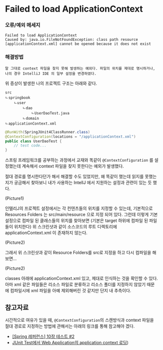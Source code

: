 # Failed to load ApplicationContext

### 오류/예외 메세지
```
Failed to load ApplicationContext
Caused by: java.io.FileNotFoundException: class path resource [applicationContext.xml] cannot be opened because it does not exist
```

### 해결방법
```
말 그대로 context 파일을 찾지 못해 발생하는 예외다. 파일의 위치를 제대로 명시하거나, 나의 경우 IntelliJ IDE 의 일부 설정을 변경하였다.
```

위 증상이 발생한 나의 프로젝트 구조는 아래와 같다.

```text
src
ㄴspringbook
    ㄴuser
        ㄴdao
            ㄴUserDaoTest.java
        ㄴdomain
ㄴapplicationContext.xml
```

```java
@RunWith(SpringJUnit4ClassRunner.class)
@ContextConfiguration(locations = "/applicationContext.xml")
public class UserDaoTest {
    // test code...
}
```

스프링 프레임워크를 공부하는 과정에서 교재와 똑같이  `@ContextConfiguration` 를 설정했는데 계속해서 context 파일을 찾지 못한다는 예외가 발생했다.

절대 경로를 명시한다던가 해서 해결할 수도 있었지만, 왜 똑같이 했는데 읽지를 못했는지가 궁금해서 찾아보니 내가 사용하는 IntellJ 에서 지원하는 설정과 관련이 있는 듯 했다.

(Picture1)

인텔리J의 프로젝트 설정에서는 각 컨텐츠들의 위치를 지정할 수 있는데, 기본적으로 Resources Folders 는 src/main/resource 으로 지정 되어 있다. 그런데 이렇게 기본 설정으로 컴파일 된 클래스들의 위치를 찾아보면 (기본은 target 하위에 컴파일 된 파일들이 위치한다) 위 스크린샷과 같이 소스코드의 루트 디렉토리에 applicationContext.xml 이 존재하지 않는다.

(Picture2)

그래서 위 스크린샷과 같이 Resource Folders를 src로 지정을 하고 다시 컴파일을 해보면...

(Picture2)

classes 아래에 applicationContext.xml 있고,  제대로 인식하는 것을 확인할 수 있다. 아마 xml 같은 파일들은 리소스 파일로 분류하고 리소스 폴더를 지정하지 않았기 때문에 컴파일시에 xml 파일을 아예 제외해버린 것 같지만 단지 내 추측이다.

## 참고자료
시간적으로 여유가 있을 때, `@ContextConfiguration`의 스캔방식과 context 파일을 절대 경로로 지정하는 방법에 관해서는 아래의 링크를 통해 참고해야 겠다.

- [[Spring 레퍼런스] 10장 테스트 #2](https://blog.outsider.ne.kr/860)
- [JUnit Test에서 Web Application의 application context 로딩](http://hightin.tistory.com/42))
